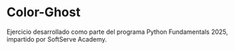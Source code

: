 # Color-Ghost
Ejercicio desarrollado como parte del programa Python Fundamentals 2025, impartido por SoftServe Academy.
